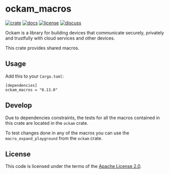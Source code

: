 # ockam_macros

[![crate][crate-image]][crate-link]
[![docs][docs-image]][docs-link]
[![license][license-image]][license-link]
[![discuss][discuss-image]][discuss-link]

Ockam is a library for building devices that communicate securely, privately
and trustfully with cloud services and other devices.

This crate provides shared macros.

## Usage

Add this to your `Cargo.toml`:

```
[dependencies]
ockam_macros = "0.13.0"
```

## Develop

Due to dependencies constraints, the tests for all the macros contained in this crate are located in the `ockam` crate.

To test changes done in any of the macros you can use the `macro_expand_playground` from the `ockam` crate.

## License

This code is licensed under the terms of the [Apache License 2.0][license-link].

[crate-image]: https://img.shields.io/crates/v/ockam_macros.svg
[crate-link]: https://crates.io/crates/ockam_macros

[docs-image]: https://docs.rs/ockam_macros/badge.svg
[docs-link]: https://docs.rs/ockam_macros

[license-image]: https://img.shields.io/badge/License-Apache%202.0-green.svg
[license-link]: https://github.com/ockam-network/ockam/blob/HEAD/LICENSE

[discuss-image]: https://img.shields.io/badge/Discuss-Github%20Discussions-ff70b4.svg
[discuss-link]: https://github.com/ockam-network/ockam/discussions

